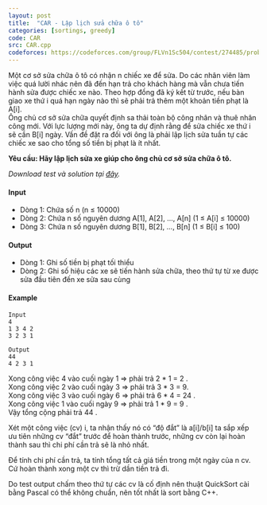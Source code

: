 ```yaml
---
layout: post
title:  "CAR - Lập lịch sửa chữa ô tô"
categories: [sortings, greedy]
code: CAR
src: CAR.cpp
codeforces: https://codeforces.com/group/FLVn1Sc504/contest/274485/problem/M
---
```


Một cơ sở sửa chữa ô tô có nhận n chiếc xe để sửa. Do các nhân viên làm việc quá lười nhác nên đã đến hạn trả cho khách hàng mà vẫn chưa tiến hành sửa được chiếc xe nào. Theo hợp đồng đã ký kết từ trước, nếu bàn giao xe thứ i quá hạn ngày nào thì sẽ phải trả thêm một khoản tiền phạt là A\[i\].  
Ông chủ cơ sở sửa chữa quyết định sa thải toàn bộ công nhân và thuê nhân công mới. Với lực lượng mới này, ông ta dự định rằng để sửa chiếc xe thứ i sẽ cần B\[i\] ngày. Vấn đề đặt ra đối với ông là phải lập lịch sửa tuần tự các chiếc xe sao cho tổng số tiền bị phạt là ít nhất.  
  
**Yêu cầu: Hãy lập lịch sửa xe giúp cho ông chủ cơ sở sửa chữa ô tô.**  
  
_Download test và solution tại [đây](https://www.spoj.com/CSP/content/CAR.rar)._

#### Input

+ Dòng 1: Chứa số n (n ≤ 10000)  
+ Dòng 2: Chứa n số nguyên dương A\[1\], A\[2\], ..., A\[n\] (1 ≤ A\[i\] ≤ 10000)  
+ Dòng 3: Chứa n số nguyên dương B\[1\], B\[2\], ..., B\[n\] (1 ≤ B\[i\] ≤ 100)

#### Output

+ Dòng 1: Ghi số tiền bị phạt tối thiểu  
+ Dòng 2: Ghi số hiệu các xe sẽ tiến hành sửa chữa, theo thứ tự từ xe được sửa đầu tiên đến xe sửa sau cùng

#### Example

```
Input
4
1 3 4 2
3 2 3 1

Output
44
4 2 3 1 
```

Xong công việc 4 vào cuối ngày 1 => phải trả 2 \* 1 = 2 .  
Xong công việc 2 vào cuối ngày 3 => phải trả 3 \* 3 = 9.  
Xong công việc 3 vào cuối ngày 6 => phải trả 6 \* 4 = 24 .  
Xong công việc 1 vào cuối ngày 9 => phải trả 1 \* 9 = 9 .  
Vậy tổng cộng phải trả 44 .

<!--more-->





Xét một công việc (cv) i, ta nhận thấy nó có “độ đắt” là a[i]/b[i] ta sắp xếp ưu tiên những cv “đắt” trước để hoàn thành trước, những cv còn lại hoàn thành sau thì chi phí cần trả sẽ là nhỏ nhất.

Để tính chi phí cần trả, ta tính tổng tất cả giá tiền trong một ngày của n cv. Cứ hoàn thành xong một cv thì trừ dần tiền trả đi. 

Do test output chấm theo thứ tự các cv là cố định nên thuật QuickSort cài bằng Pascal có thể không chuẩn, nên tốt nhất là sort bằng C++.
